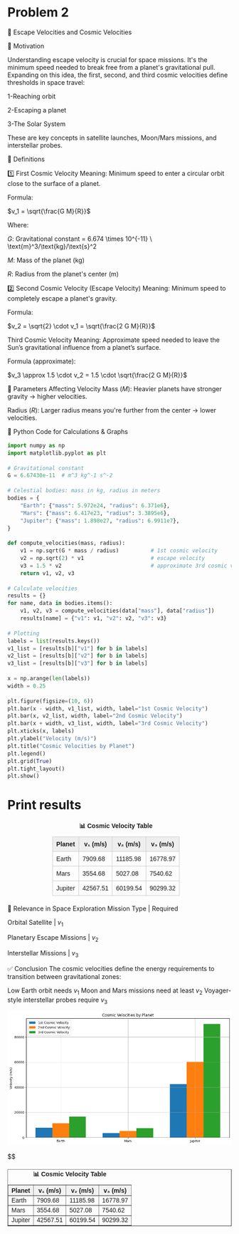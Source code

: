 # Problem 2
🚀 Escape Velocities and Cosmic Velocities

🧭 Motivation

Understanding escape velocity is crucial for space missions. It's the minimum speed needed to break free from a planet's gravitational pull. Expanding on this idea, the first, second, and third cosmic velocities define thresholds in space travel:

1-Reaching orbit

2-Escaping a planet

3-The Solar System

These are key concepts in satellite launches, Moon/Mars missions, and interstellar probes.

🧠 Definitions

1️⃣ First Cosmic Velocity
Meaning: Minimum speed to enter a circular orbit close to the surface of a planet.

Formula:

$v_1 = \sqrt{\frac{G M}{R}}$

Where:

$G$: Gravitational constant = 6.674 \times 10^{-11} \ \text{m}^3/\text{kg}/\text{s}^2

$M$: Mass of the planet (kg)

$R$: Radius from the planet's center (m)

2️⃣ Second Cosmic Velocity (Escape Velocity)
Meaning: Minimum speed to completely escape a planet's gravity.

Formula:

$v_2 = \sqrt{2} \cdot v_1 = \sqrt{\frac{2 G M}{R}}$

 Third Cosmic Velocity
Meaning: Approximate speed needed to leave the Sun’s gravitational influence from a planet’s surface.

Formula (approximate):

$v_3 \approx 1.5 \cdot v_2 = 1.5 \cdot \sqrt{\frac{2 G M}{R}}$

📐 Parameters Affecting Velocity
Mass ($M$): Heavier planets have stronger gravity → higher velocities.

Radius ($R$): Larger radius means you're further from the center → lower velocities.

🧮 Python Code for Calculations & Graphs

```python
import numpy as np
import matplotlib.pyplot as plt

# Gravitational constant
G = 6.67430e-11  # m^3 kg^-1 s^-2

# Celestial bodies: mass in kg, radius in meters
bodies = {
    "Earth": {"mass": 5.972e24, "radius": 6.371e6},
    "Mars": {"mass": 6.417e23, "radius": 3.3895e6},
    "Jupiter": {"mass": 1.898e27, "radius": 6.9911e7},
}

def compute_velocities(mass, radius):
    v1 = np.sqrt(G * mass / radius)          # 1st cosmic velocity
    v2 = np.sqrt(2) * v1                     # escape velocity
    v3 = 1.5 * v2                            # approximate 3rd cosmic velocity
    return v1, v2, v3

# Calculate velocities
results = {}
for name, data in bodies.items():
    v1, v2, v3 = compute_velocities(data["mass"], data["radius"])
    results[name] = {"v1": v1, "v2": v2, "v3": v3}

# Plotting
labels = list(results.keys())
v1_list = [results[b]["v1"] for b in labels]
v2_list = [results[b]["v2"] for b in labels]
v3_list = [results[b]["v3"] for b in labels]

x = np.arange(len(labels))
width = 0.25

plt.figure(figsize=(10, 6))
plt.bar(x - width, v1_list, width, label="1st Cosmic Velocity")
plt.bar(x, v2_list, width, label="2nd Cosmic Velocity")
plt.bar(x + width, v3_list, width, label="3rd Cosmic Velocity")
plt.xticks(x, labels)
plt.ylabel("Velocity (m/s)")
plt.title("Cosmic Velocities by Planet")
plt.legend()
plt.grid(True)
plt.tight_layout()
plt.show()
```

# Print results

<table style="border-collapse: collapse; width: 60%; margin: 20px auto; font-family: Arial, sans-serif;">
  <caption style="caption-side: top; font-weight: bold; margin-bottom: 10px;">📊 Cosmic Velocity Table</caption>
  <thead>
    <tr style="background-color: #eee;">
      <th style="border: 1px solid #ccc; padding: 8px;">Planet</th>
      <th style="border: 1px solid #ccc; padding: 8px;">v₁ (m/s)</th>
      <th style="border: 1px solid #ccc; padding: 8px;">v₂ (m/s)</th>
      <th style="border: 1px solid #ccc; padding: 8px;">v₃ (m/s)</th>
    </tr>
  </thead>
  <tbody>
    <tr>
      <td style="border: 1px solid #ccc; padding: 8px;">Earth</td>
      <td style="border: 1px solid #ccc; padding: 8px;">7909.68</td>
      <td style="border: 1px solid #ccc; padding: 8px;">11185.98</td>
      <td style="border: 1px solid #ccc; padding: 8px;">16778.97</td>
    </tr>
    <tr>
      <td style="border: 1px solid #ccc; padding: 8px;">Mars</td>
      <td style="border: 1px solid #ccc; padding: 8px;">3554.68</td>
      <td style="border: 1px solid #ccc; padding: 8px;">5027.08</td>
      <td style="border: 1px solid #ccc; padding: 8px;">7540.62</td>
    </tr>
    <tr>
      <td style="border: 1px solid #ccc; padding: 8px;">Jupiter</td>
      <td style="border: 1px solid #ccc; padding: 8px;">42567.51</td>
      <td style="border: 1px solid #ccc; padding: 8px;">60199.54</td>
      <td style="border: 1px solid #ccc; padding: 8px;">90299.32</td>
    </tr>
  </tbody>
</table>



🚀 Relevance in Space Exploration
Mission Type | Required 

Orbital Satellite | $v_1$

Planetary Escape Missions | $v_2$

Interstellar Missions | $v_3$


✅ Conclusion
The cosmic velocities define the energy requirements to transition between gravitational zones:

Low Earth orbit needs $v_1$
Moon and Mars missions need at least $v_2$
Voyager-style interstellar probes require $v_3$

![alt text](image-3.png)

$$
<table border="1" cellpadding="10" cellspacing="0" style="border-collapse: collapse; margin: 20px auto; font-family: sans-serif;">
  <caption style="font-weight: bold; margin-bottom: 10px;">📊 Cosmic Velocity Table</caption>
  <thead>
    <tr style="background-color: #f2f2f2;">
      <th>Planet</th>
      <th>v₁ (m/s)</th>
      <th>v₂ (m/s)</th>
      <th>v₃ (m/s)</th>
    </tr>
  </thead>
  <tbody>
    <tr>
      <td>Earth</td>
      <td>7909.68</td>
      <td>11185.98</td>
      <td>16778.97</td>
    </tr>
    <tr>
      <td>Mars</td>
      <td>3554.68</td>
      <td>5027.08</td>
      <td>7540.62</td>
    </tr>
    <tr>
      <td>Jupiter</td>
      <td>42567.51</td>
      <td>60199.54</td>
      <td>90299.32</td>
    </tr>
  </tbody>
</table>


